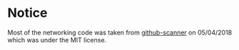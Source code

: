 # Notice

Most of the networking code was taken from [github-scanner](https://github.com/ustwo/github-scanner) on 05/04/2018 which was under the MIT license.
